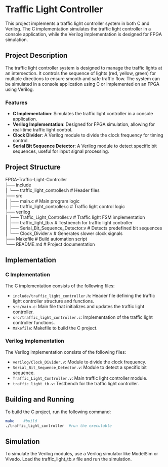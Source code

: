 # Traffic Light Controller

This project implements a traffic light controller system in both C and Verilog. The C implementation simulates the traffic light controller in a console application, while the Verilog implementation is designed for FPGA simulation.

## Project Description

The traffic light controller system is designed to manage the traffic lights at an intersection. It controls the sequence of lights (red, yellow, green) for multiple directions to ensure smooth and safe traffic flow. The system can be simulated in a console application using C or implemented on an FPGA using Verilog.

### Features

- **C Implementation**: Simulates the traffic light controller in a console application.
- **Verilog Implementation**: Designed for FPGA simulation, allowing for real-time traffic light control.
- **Clock Divider**: A Verilog module to divide the clock frequency for timing control.
- **Serial Bit Sequence Detector**: A Verilog module to detect specific bit sequences, useful for input signal processing.

## Project Structure
FPGA-Traffic-Light-Controller  
├── include                    
│    └── traffic_light_controller.h       # Header files  
├── src                        
│    ├── main.c                           # Main program logic  
│    ├── traffic_light_controller.c       # Traffic light control logic  
├── verilog                    
│    ├── Traffic_Light_Controller.v       # Traffic light FSM implementation  
│    ├── traffic_light_tb.v               # Testbench for traffic light controller  
│    ├── Serial_Bit_Sequence_Detector.v   # Detects predefined bit sequences  
│    └── Clock_Divider.v                  # Generates slower clock signals  
├── Makefile                             # Build automation script  
└── README.md                            # Project documentation  



## Implementation

### C Implementation

The C implementation consists of the following files:

- `include/traffic_light_controller.h`: Header file defining the traffic light controller structure and functions.
- `src/main.c`: Main file that initializes and updates the traffic light controller.
- `src/traffic_light_controller.c`: Implementation of the traffic light controller functions.
- `Makefile`: Makefile to build the C project.

### Verilog Implementation
The Verilog implementation consists of the following files:

- `verilog/Clock_Divider.v`: Module to divide the clock frequency.
- `Serial_Bit_Sequence_Detector.v`: Module to detect a specific bit sequence.
- `Traffic_Light_Controller.v`: Main traffic light controller module.
- `traffic_light_tb.v`: Testbench for the traffic light controller.

## Building and Running

To build the C project, run the following command:

```sh
make    #build
./traffic_light_controller  #run the executable
```

## Simulation
To simulate the Verilog modules, use a Verilog simulator like ModelSim or Vivado. Load the traffic_light_tb.v file and run the simulation.

